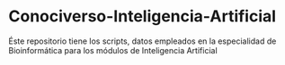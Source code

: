 # Conociverso-Inteligencia-Artificial
Éste repositorio tiene los scripts, datos empleados en la especialidad de Bioinformática para los módulos de Inteligencia Artificial
